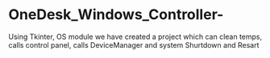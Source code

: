 # OneDesk_Windows_Controller-
Using Tkinter, OS module we have created a project which can clean temps, calls control panel, calls DeviceManager and system Shurtdown and Resart
